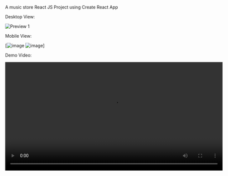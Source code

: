 A music store React JS Project using Create React App

Desktop View:


![Preview 1](https://github.com/bigmacamaca/music-store-showcase/assets/106677157/1d7d36c7-0ba6-44ea-b939-cc606fba0482)

Mobile View:


[![image](https://github.com/bigmacamaca/music-store-showcase/assets/106677157/3670ef60-ac89-496f-96fe-456bd03ee91d) ![image](https://github.com/bigmacamaca/music-store-showcase/assets/106677157/3e633941-75f4-48da-9a20-02947c85637a)]






Demo Video:

<video src='https://github.com/bigmacamaca/music-store-showcase/assets/106677157/b46bf739-b604-4efa-b0ef-c23e2cf44a9a' width=700px/>

